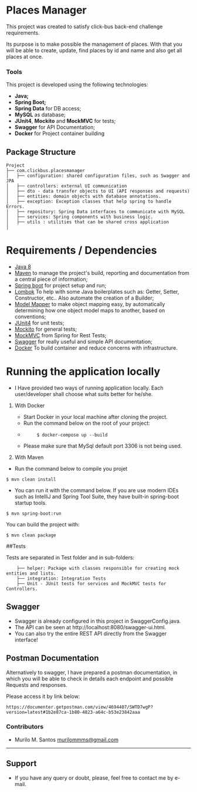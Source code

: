 # Places Manager
This project was created to satisfy click-bus back-end challenge requirements.

Its purpose is to make possible the management of places. With that you will be able to create, update, find places by id and name
and also get all places at once.

### Tools

This project is developed using the following technologies:
- **Java;**
- **Spring Boot;**
- **Spring Data** for DB access;
- **MySQL** as database;
- **JUnit4**, **Mockito** and **MockMVC** for tests;
- **Swagger** for API Documentation;
- **Docker** for Project container building

## Package Structure

```
Project
├── com.clickbus.placesmanager
│   ├── configuration: shared configuration files, such as Swagger and JPA
│   ├── controllers: external UI communication
│   ├── dto - data transfer objects to UI (API responses and requests)
│   ├── entities: domain objects with database annotations.
│   ├── exception: Exception classes that help spring to handle Errors.
│   ├── repository: Spring Data interfaces to communicate with MySQL
│   ├── services: Spring components with business logic.          
│   ├── utils : utilities that can be shared cross application
│       
```

# Requirements / Dependencies
- [Java 8](https://www.java.com/pt_BR/download/)
- [Maven](https://maven.apache.org/) to manage the project's build, reporting and documentation from a central piece of information;
- [Spring boot](https://spring.io/projects/spring-boot) for project setup and run;
- [Lombok](https://projectlombok.org/) To help with some Java boilerplates such as: Getter, Setter, Constructor, etc.. Also automate the creation of a Builder;
- [Model Mapper](http://modelmapper.org/) to make object mapping easy, by automatically determining how one object model maps to another, based on conventions;
- [JUnit4](https://junit.org/junit4/) for unit tests;
- [Mockito](https://site.mockito.org/) for general tests;
- [MockMVC](https://spring.io/guides/gs/testing-web/) from Spring for Rest Tests;
- [Swagger](https://swagger.io/) for really useful and simple API documentation;
- [Docker](https://www.docker.com/) To build container and reduce concerns with infrastructure.

# Running the application locally

- I Have provided two ways of running application locally. Each user/developer shall choose what suits better for he/she.

1) With Docker
    - Start Docker in your local machine after cloning the project.
    - Run the command below on the root of your project:
    - ```
           $ docker-compose up --build
      ```
    - Please make sure that MySql default port 3306 is not being used.

2) With Maven  

- Run the command below to compile you projet  

```
$ mvn clean install
```

- You can run it with the command below. If you are use modern IDEs such as IntelliJ and Spring Tool Suite, they have built-in spring-boot startup tools.

```
$ mvn spring-boot:run
```

You can build the project with:
 ```
$ mvn clean package
```

##Tests

Tests are separated in Test folder and in sub-folders: 

```
    ├── helper: Package with classes responsible for creating mock entities and lists.
    ├── integration: Integration Tests
    ├── Unit - JUnit tests for services and MockMVC tests for Controllers.
```

## Swagger
- Swagger is already configured in this project in SwaggerConfig.java.
- The API can be seen at http://localhost:8080/swagger-ui.html.
- You can also try the entire REST API directly from the Swagger interface!

## Postman Documentation

Alternatively to swagger, I have prepared a postman documentation, in which you will be able to check in details each endpoint and possible Requests and responses.

Please access it by link below:

```
https://documenter.getpostman.com/view/4694407/SWTD7wgP?version=latest#1b2e87ca-1b80-4823-a64c-b53e23842aaa
```

### Contributors

- Murilo M. Santos <murilommms@gmail.com>

---


## Support

* If you have any query or doubt, please, feel free to contact me by e-mail.



